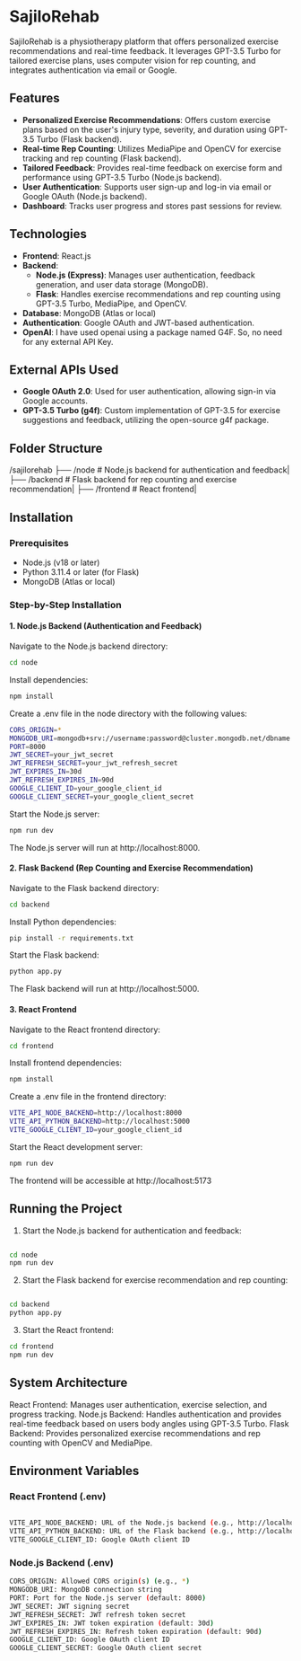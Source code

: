 # SajiloRehab

SajiloRehab is a physiotherapy platform that offers personalized exercise recommendations and real-time feedback. It leverages GPT-3.5 Turbo for tailored exercise plans, uses computer vision for rep counting, and integrates authentication via email or Google.

## Features

- **Personalized Exercise Recommendations**: Offers custom exercise plans based on the user's injury type, severity, and duration using GPT-3.5 Turbo (Flask backend).
- **Real-time Rep Counting**: Utilizes MediaPipe and OpenCV for exercise tracking and rep counting (Flask backend).
- **Tailored Feedback**: Provides real-time feedback on exercise form and performance using GPT-3.5 Turbo (Node.js backend).
- **User Authentication**: Supports user sign-up and log-in via email or Google OAuth (Node.js backend).
- **Dashboard**: Tracks user progress and stores past sessions for review.

## Technologies

- **Frontend**: React.js
- **Backend**:
  - **Node.js (Express)**: Manages user authentication, feedback generation, and user data storage (MongoDB).
  - **Flask**: Handles exercise recommendations and rep counting using GPT-3.5 Turbo, MediaPipe, and OpenCV.
- **Database**: MongoDB (Atlas or local)
- **Authentication**: Google OAuth and JWT-based authentication.
- **OpenAI**: I have used openai using a package named G4F. So, no need for any external API Key.

## External APIs Used
- **Google OAuth 2.0**: Used for user authentication, allowing sign-in via Google accounts.
- **GPT-3.5 Turbo (g4f)**: Custom implementation of GPT-3.5 for exercise suggestions and feedback, utilizing the open-source g4f package.

## Folder Structure

/sajilorehab
 ├── /node # Node.js backend for authentication and feedback| 
 ├── /backend # Flask backend for rep counting and  exercise recommendation|
 ├── /frontend # React frontend|


## Installation

### Prerequisites

- Node.js (v18 or later)
- Python 3.11.4 or later (for Flask)
- MongoDB (Atlas or local)

### Step-by-Step Installation

#### 1. Node.js Backend (Authentication and Feedback)

Navigate to the Node.js backend directory:

```bash
cd node

```
Install dependencies:
```bash
npm install
```
Create a .env file in the node directory with the following values:
```bash
CORS_ORIGIN=*
MONGODB_URI=mongodb+srv://username:password@cluster.mongodb.net/dbname
PORT=8000
JWT_SECRET=your_jwt_secret
JWT_REFRESH_SECRET=your_jwt_refresh_secret
JWT_EXPIRES_IN=30d
JWT_REFRESH_EXPIRES_IN=90d
GOOGLE_CLIENT_ID=your_google_client_id
GOOGLE_CLIENT_SECRET=your_google_client_secret

```

Start the Node.js server:
```bash
npm run dev
```

The Node.js server will run at http://localhost:8000.

#### 2. Flask Backend (Rep Counting and Exercise Recommendation)
Navigate to the Flask backend directory:
```bash
cd backend
```
Install Python dependencies:
```bash
pip install -r requirements.txt
```
Start the Flask backend:

```bash
python app.py
```

The Flask backend will run at http://localhost:5000.

#### 3. React Frontend
Navigate to the React frontend directory:
```bash
cd frontend
```
Install frontend dependencies:
```bash
npm install
```

Create a .env file in the frontend directory:
```bash
VITE_API_NODE_BACKEND=http://localhost:8000
VITE_API_PYTHON_BACKEND=http://localhost:5000
VITE_GOOGLE_CLIENT_ID=your_google_client_id
```

Start the React development server:
```bash
npm run dev
```
The frontend will be accessible at http://localhost:5173

## Running the Project
1. Start the Node.js backend for authentication and feedback:
```bash

cd node
npm run dev
```
2. Start the Flask backend for exercise recommendation and rep counting:
```bash

cd backend
python app.py
```
3. Start the React frontend:
```bash
cd frontend
npm run dev
```

## System Architecture
React Frontend: Manages user authentication, exercise selection, and progress tracking.
Node.js Backend: Handles authentication and provides real-time feedback based on users body angles using GPT-3.5 Turbo.
Flask Backend: Provides personalized exercise recommendations and rep counting with OpenCV and MediaPipe.

## Environment Variables
### React Frontend (.env)

```bash

VITE_API_NODE_BACKEND: URL of the Node.js backend (e.g., http://localhost:8000)
VITE_API_PYTHON_BACKEND: URL of the Flask backend (e.g., http://localhost:5000)
VITE_GOOGLE_CLIENT_ID: Google OAuth client ID
```
### Node.js Backend (.env)
```bash
CORS_ORIGIN: Allowed CORS origin(s) (e.g., *)
MONGODB_URI: MongoDB connection string
PORT: Port for the Node.js server (default: 8000)
JWT_SECRET: JWT signing secret
JWT_REFRESH_SECRET: JWT refresh token secret
JWT_EXPIRES_IN: JWT token expiration (default: 30d)
JWT_REFRESH_EXPIRES_IN: Refresh token expiration (default: 90d)
GOOGLE_CLIENT_ID: Google OAuth client ID
GOOGLE_CLIENT_SECRET: Google OAuth client secret
```
